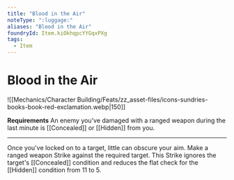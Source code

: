 ```yaml
---
title: "Blood in the Air"
noteType: ":luggage:"
aliases: "Blood in the Air"
foundryId: Item.kiOkhqpcYYGqxPXg
tags:
  - Item
---
```


# Blood in the Air
![[Mechanics/Character Building/Feats/zz_asset-files/icons-sundries-books-book-red-exclamation.webp|150]]

**Requirements** An enemy you've damaged with a ranged weapon during the last minute is [[Concealed]] or [[Hidden]] from you.

* * *

Once you've locked on to a target, little can obscure your aim. Make a ranged weapon Strike against the required target. This Strike ignores the target's [[Concealed]] condition and reduces the flat check for the [[Hidden]] condition from 11 to 5.
